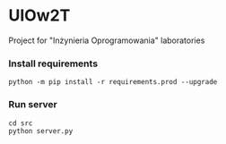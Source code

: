 # UIOw2T
Project for "Inżynieria Oprogramowania" laboratories

### Install requirements
```
python -m pip install -r requirements.prod --upgrade
```

### Run server
```
cd src
python server.py
```
